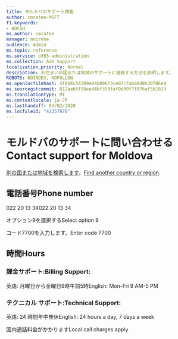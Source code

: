 ```yaml
---
title: モルドバのサポート情報
author: cmcatee-MSFT
f1.keywords:
- NOCSH
ms.author: cmcatee
manager: mnirkhe
audience: Admin
ms.topic: reference
ms.service: o365-administration
ms.collection: Adm_Support
localization_priority: Normal
description: お住まいの国または地域のサポートに連絡する方法を説明します。
ROBOTS: NOINDEX, NOFOLLOW
ms.openlocfilehash: 4f8b8c54389e04b09673ce07cfaba0d8b30f06e9
ms.sourcegitcommit: 812aab5f58eed4bf359faf0e99f7f876af5b1023
ms.translationtype: MT
ms.contentlocale: ja-JP
ms.lasthandoff: 03/02/2020
ms.locfileid: "42357878"
---
```

# <a name="contact-support-for-moldova"></a><span data-ttu-id="a8101-103">モルドバのサポートに問い合わせる</span><span class="sxs-lookup"><span data-stu-id="a8101-103">Contact support for Moldova</span></span>

<span data-ttu-id="a8101-104">[別の国または地域を検索します](../contact-support-for-business-products.md)。</span><span class="sxs-lookup"><span data-stu-id="a8101-104">[Find another country or region](../contact-support-for-business-products.md).</span></span>

## <a name="phone-number"></a><span data-ttu-id="a8101-105">電話番号</span><span class="sxs-lookup"><span data-stu-id="a8101-105">Phone number</span></span>
<span data-ttu-id="a8101-106">022 20 13 34</span><span class="sxs-lookup"><span data-stu-id="a8101-106">022 20 13 34</span></span>

<span data-ttu-id="a8101-107">オプション9を選択する</span><span class="sxs-lookup"><span data-stu-id="a8101-107">Select option 9</span></span>

<span data-ttu-id="a8101-108">コード7700を入力します。</span><span class="sxs-lookup"><span data-stu-id="a8101-108">Enter code 7700</span></span>

## <a name="hours"></a><span data-ttu-id="a8101-109">時間</span><span class="sxs-lookup"><span data-stu-id="a8101-109">Hours</span></span>
### <a name="billing-support"></a><span data-ttu-id="a8101-110">課金サポート:</span><span class="sxs-lookup"><span data-stu-id="a8101-110">Billing Support:</span></span>

<span data-ttu-id="a8101-111">英語: 月曜日から金曜日9時午前5時</span><span class="sxs-lookup"><span data-stu-id="a8101-111">English: Mon-Fri 9 AM-5 PM</span></span>

### <a name="technical-support"></a><span data-ttu-id="a8101-112">テクニカル サポート:</span><span class="sxs-lookup"><span data-stu-id="a8101-112">Technical Support:</span></span>

<span data-ttu-id="a8101-113">英語: 24 時間年中無休</span><span class="sxs-lookup"><span data-stu-id="a8101-113">English: 24 hours a day, 7 days a week</span></span>

<span data-ttu-id="a8101-114">国内通話料金がかかります</span><span class="sxs-lookup"><span data-stu-id="a8101-114">Local call charges apply</span></span>
